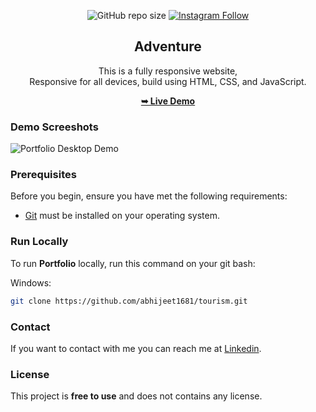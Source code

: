 <div align="center">
  
  ![GitHub repo size](https://img.shields.io/github/repo-size/https:/abhijeet1681/tourism)
  [![Instagram Follow](https://img.shields.io/badge/-Instagram-FF1494)](https://instagram.com/developer_abhii?igshid=ZDdkNTZiNTM=)


  <h2 align="center">Adventure</h2>

  This is a fully responsive website, <br />Responsive for all devices, build using HTML, CSS, and JavaScript.

  <a href="https://adventuree.netlify.app/"><strong>➥ Live Demo</strong></a>

</div>


### Demo Screeshots

![Portfolio Desktop Demo](simple-clock.jpg "Desktop Demo")

### Prerequisites

Before you begin, ensure you have met the following requirements:

* [Git](https://git-scm.com/downloads "Download Git") must be installed on your operating system.

### Run Locally

To run **Portfolio** locally, run this command on your git bash:

Windows:

```bash
git clone https://github.com/abhijeet1681/tourism.git
```

### Contact

If you want to contact with me you can reach me at [Linkedin](www.linkedin.com/in/abhijeet-jadhav-30b625211).

### License

This project is **free to use** and does not contains any license.

